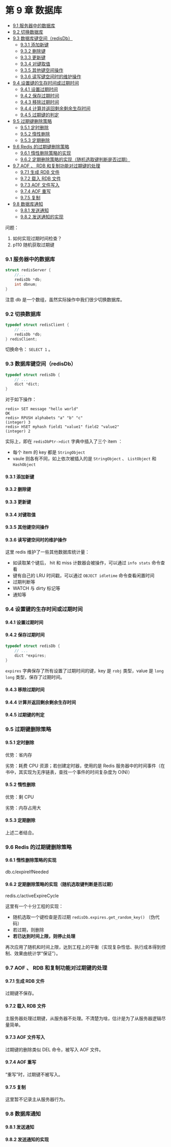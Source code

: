 # 第 9 章 数据库

<!-- @import "[TOC]" {cmd="toc" depthFrom=3 depthTo=6 orderedList=false} -->

<!-- code_chunk_output -->

- [9.1 服务器中的数据库](#91-服务器中的数据库)
- [9.2 切换数据库](#92-切换数据库)
- [9.3 数据库键空间（redisDb）](#93-数据库键空间redisdb)
  - [9.3.1 添加新键](#931-添加新键)
  - [9.3.2 删除键](#932-删除键)
  - [9.3.3 更新键](#933-更新键)
  - [9.3.4 对键取值](#934-对键取值)
  - [9.3.5 其他键空间操作](#935-其他键空间操作)
  - [9.3.6 读写键空间时的维护操作](#936-读写键空间时的维护操作)
- [9.4 设置键的生存时间或过期时间](#94-设置键的生存时间或过期时间)
  - [9.4.1 设置过期时间](#941-设置过期时间)
  - [9.4.2 保存过期时间](#942-保存过期时间)
  - [9.4.3 移除过期时间](#943-移除过期时间)
  - [9.4.4 计算并返回剩余剩余生存时间](#944-计算并返回剩余剩余生存时间)
  - [9.4.5 过期键的判定](#945-过期键的判定)
- [9.5 过期键删除策略](#95-过期键删除策略)
  - [9.5.1 定时删除](#951-定时删除)
  - [9.5.2 惰性删除](#952-惰性删除)
  - [9.5.3 定期删除](#953-定期删除)
- [9.6 Redis 的过期键删除策略](#96-redis-的过期键删除策略)
  - [9.6.1 惰性删除策略的实现](#961-惰性删除策略的实现)
  - [9.6.2 定期删除策略的实现（随机选取键判断是否过期）](#962-定期删除策略的实现随机选取键判断是否过期)
- [9.7 AOF 、 RDB 和复制功能对过期键的处理](#97-aof---rdb-和复制功能对过期键的处理)
  - [9.7.1 生成 RDB 文件](#971-生成-rdb-文件)
  - [9.7.2 载入 RDB 文件](#972-载入-rdb-文件)
  - [9.7.3 AOF 文件写入](#973-aof-文件写入)
  - [9.7.4 AOF 重写](#974-aof-重写)
  - [9.7.5 复制](#975-复制)
- [9.8 数据库通知](#98-数据库通知)
  - [9.8.1 发送通知](#981-发送通知)
  - [9.8.2 发送通知的实现](#982-发送通知的实现)

<!-- /code_chunk_output -->

问题：
1. 如何实现过期时间检查？
2. p110 随机获取过期键

### 9.1 服务器中的数据库

```c
struct redisServer {
    //...
    redisDb *db;
    int dbnum;
}
```

注意 db 是一个数组，虽然实际操作中我们很少切换数据库。

### 9.2 切换数据库

```c
typedef struct redisClient {
    // ...
    redisDb *db;
} redisClient;
```

切换命令： `SELECT 1` 。

### 9.3 数据库键空间（redisDb）

```c
typedef struct redisDb {
    // ...
    dict *dict;
}
```

对于如下操作：

```redis
redis> SET message "hello world"
OK
redis> RPUSH alphabets "a" "b" "c"
(integer) 3
redis> HSET myhash field1 "value1" field2 "value2"
(integer) 2
```

实际上，即在 `redisDbPtr->dict` 字典中插入了三个 item ：
- 每个 item 的 key 都是 `StringObject`
- vaule 则各有不同，如上依次被插入的是 `StringObject` 、 `ListObject` 和 `HashObject`

#### 9.3.1 添加新键

#### 9.3.2 删除键

#### 9.3.3 更新键

#### 9.3.4 对键取值

#### 9.3.5 其他键空间操作

#### 9.3.6 读写键空间时的维护操作

这里 redis 维护了一些其他数据库统计量：
- 如读取某个键后， hit 和 miss 计数器会被操作，可以通过 `info stats` 命令查看
- 键有自己的 LRU 时间戳，可以通过 `OBJECT idletime` 命令查看闲置时间
- 过期判断等
- WATCH 与 dirty 标记等
- 通知等

### 9.4 设置键的生存时间或过期时间

#### 9.4.1 设置过期时间

#### 9.4.2 保存过期时间

```c
typedef struct redisDb {
    // ...
    dict *expires;
}
```

`expires` 字典保存了所有设置了过期时间的键，key 是 `robj` 类型，value 是 `long long` 类型，保存了过期时间。

#### 9.4.3 移除过期时间

#### 9.4.4 计算并返回剩余剩余生存时间

#### 9.4.5 过期键的判定

### 9.5 过期键删除策略

#### 9.5.1 定时删除

优势：省内存

劣势：耗费 CPU 资源；若创建定时器，使用的是 Redis 服务器中的时间事件（在书中，其实现为无序链表，查找一个事件的时间复杂度为 O(N)）

#### 9.5.2 惰性删除

优势：剩 CPU

劣势：内存占用大

#### 9.5.3 定期删除

上述二者结合。

### 9.6 Redis 的过期键删除策略

#### 9.6.1 惰性删除策略的实现

db.c/expireIfNeeded

#### 9.6.2 定期删除策略的实现（随机选取键判断是否过期）

redis.c/activeExpireCycle

这里有一个十分工程的实现：
- 随机选取一个键检查是否过期 `redisDb.expires.get_random_key()` （伪代码）
- 若过期，则删除
- **若已达到时间上限，则停止处理**

再次应用了随机和时间上限，达到工程上的平衡（实现复杂性低、执行成本得到控制、效果由统计学“保证”）。

### 9.7 AOF 、 RDB 和复制功能对过期键的处理

#### 9.7.1 生成 RDB 文件

过期键不保存。

#### 9.7.2 载入 RDB 文件

主服务器处理过期键，从服务器不处理。不清楚为啥，估计是为了从服务器逻辑尽量简单。

#### 9.7.3 AOF 文件写入

过期键的删除类似 DEL 命令，被写入 AOF 文件。

#### 9.7.4 AOF 重写

“重写”时，过期键不被写入。

#### 9.7.5 复制

这里暂不记录主从服务器行为。

### 9.8 数据库通知

#### 9.8.1 发送通知

#### 9.8.2 发送通知的实现
